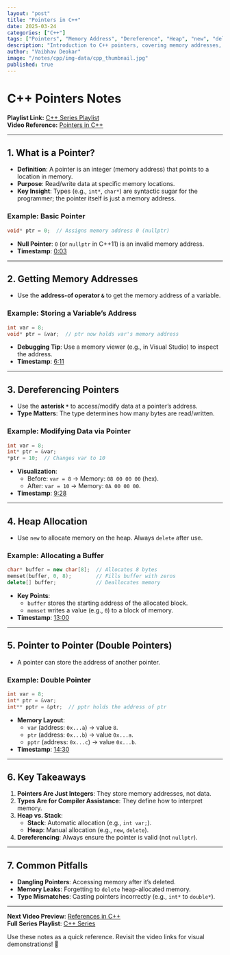 ```yaml
---
layout: "post"
title: "Pointers in C++"
date: 2025-03-24
categories: ["C++"]
tags: ["Pointers", "Memory Address", "Dereference", "Heap", "new", "delete", "Stack"]
description: "Introduction to C++ pointers, covering memory addresses, dereferencing, heap vs. stack allocation (new/delete), and double pointers."
author: "Vaibhav Deokar"
image: "/notes/cpp/img-data/cpp_thumbnail.jpg"
published: true
---
```

# C++ Pointers Notes  
**Playlist Link:** [C++ Series Playlist](https://www.youtube.com/watch?v=9RJTQmK0YPI&list=PLlrATfBNZ98dudnM48yfGUldqGD0S4FFb)  
**Video Reference:** [Pointers in C++](https://youtu.be/DTxHyVn0ODg)  

---

## **1. What is a Pointer?**  
- **Definition**: A pointer is an integer (memory address) that points to a location in memory.  
- **Purpose**: Read/write data at specific memory locations.  
- **Key Insight**: Types (e.g., `int*`, `char*`) are syntactic sugar for the programmer; the pointer itself is just a memory address.  

### Example: Basic Pointer  
```cpp  
void* ptr = 0;  // Assigns memory address 0 (nullptr)  
```  
- **Null Pointer**: `0` (or `nullptr` in C++11) is an invalid memory address.  
- **Timestamp**: [0:03](https://youtu.be/DTxHyVn0ODg?t=3)  

---

## **2. Getting Memory Addresses**  
- Use the **address-of operator `&`** to get the memory address of a variable.  

### Example: Storing a Variable’s Address  
```cpp  
int var = 8;  
void* ptr = &var;  // ptr now holds var's memory address  
```  
- **Debugging Tip**: Use a memory viewer (e.g., in Visual Studio) to inspect the address.  
- **Timestamp**: [6:11](https://youtu.be/DTxHyVn0ODg?t=371)  

---

## **3. Dereferencing Pointers**  
- Use the **asterisk `*`** to access/modify data at a pointer’s address.  
- **Type Matters**: The type determines how many bytes are read/written.  

### Example: Modifying Data via Pointer  
```cpp  
int var = 8;  
int* ptr = &var;  
*ptr = 10;  // Changes var to 10  
```  
- **Visualization**:  
  - Before: `var = 8` → Memory: `08 00 00 00` (hex).  
  - After: `var = 10` → Memory: `0A 00 00 00`.  
- **Timestamp**: [9:28](https://youtu.be/DTxHyVn0ODg?t=568)  

---

## **4. Heap Allocation**  
- Use `new` to allocate memory on the heap. Always `delete` after use.  

### Example: Allocating a Buffer  
```cpp  
char* buffer = new char[8];  // Allocates 8 bytes  
memset(buffer, 0, 8);        // Fills buffer with zeros  
delete[] buffer;             // Deallocates memory  
```  
- **Key Points**:  
  - `buffer` stores the starting address of the allocated block.  
  - `memset` writes a value (e.g., `0`) to a block of memory.  
- **Timestamp**: [13:00](https://youtu.be/DTxHyVn0ODg?t=780)  

---

## **5. Pointer to Pointer (Double Pointers)**  
- A pointer can store the address of another pointer.  

### Example: Double Pointer  
```cpp  
int var = 8;  
int* ptr = &var;  
int** pptr = &ptr;  // pptr holds the address of ptr  
```  
- **Memory Layout**:  
  - `var` (address: `0x...a`) → value `8`.  
  - `ptr` (address: `0x...b`) → value `0x...a`.  
  - `pptr` (address: `0x...c`) → value `0x...b`.  
- **Timestamp**: [14:30](https://youtu.be/DTxHyVn0ODg?t=870)  

---

## **6. Key Takeaways**  
1. **Pointers Are Just Integers**: They store memory addresses, not data.  
2. **Types Are for Compiler Assistance**: They define how to interpret memory.  
3. **Heap vs. Stack**:  
   - **Stack**: Automatic allocation (e.g., `int var;`).  
   - **Heap**: Manual allocation (e.g., `new`, `delete`).  
4. **Dereferencing**: Always ensure the pointer is valid (not `nullptr`).  

---

## **7. Common Pitfalls**  
- **Dangling Pointers**: Accessing memory after it’s deleted.  
- **Memory Leaks**: Forgetting to `delete` heap-allocated memory.  
- **Type Mismatches**: Casting pointers incorrectly (e.g., `int*` to `double*`).  

---

**Next Video Preview**: [References in C++](https://youtu.be/IzoFn3dfsPA)  
**Full Series Playlist**: [C++ Series](https://www.youtube.com/playlist?list=PLlrATfBNZ98dudnM48yfGUldqGD0S4FFb)  

Use these notes as a quick reference. Revisit the video links for visual demonstrations! 🚀
